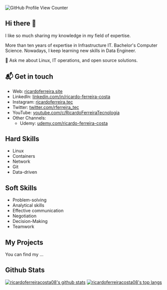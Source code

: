 
![GitHub Profile View Counter](https://komarev.com/ghpvc/?username=ricardoferreiracosta08&style=flat-square)

## Hi there 👋

I like so much sharing my knowledge in my field of expertise.

More than ten years of expertise in Infrastructure IT. Bachelor's Computer Science. Nowadays, I keep learning new skills in Data Engineer.

💬 Ask me about Linux, IT operations, and open source solutions.

## 📬 Get in touch

- Web: [ricardoferreira.site](https://ricardoferreira.site)
- LinkedIn: [linkedin.com/in/ricardo-ferreira-costa](https://linkedin.com/in/ricardo-ferreira-costa/)
- Instagram: [ricardoferreira.tec](https://www.instagram.com/ricardoferreira.tec/)
- Twitter: [twitter.com/rferreira_tec](https://twitter.com/rferreira_tec)
- YouTube: [youtube.com/c/RicardoFerreiraTecnologia](https://youtube.com/c/RicardoFerreiraTecnologia)
- Other Channels:
  - Udemy: [udemy.com/ricardo-ferreira-costa](https://www.udemy.com/user/ricardo-ferreira-costa-2)

## Hard Skills

- Linux
- Containers
- Network
- Git
- Data-driven

## Soft Skills

- Problem-solving 
- Analytical skills
- Effective communication
- Negotiation
- Decision-Making
- Teamwork

## My Projects

You can find my ...

## Github Stats

[![ricardoferreiracosta08's github stats](https://github-readme-stats.vercel.app/api?username=ricardoferreiracosta08&include_all_commits=true&count_private=true&show_icons=true&theme=algolia)](https://github.com/anuraghazra/github-readme-stats)
[![ricardoferreiracosta08's top langs](https://github-readme-stats-eight-theta.vercel.app/api/top-langs/?username=ricardoferreiracosta08&layout=compact&langs_count=8&theme=algolia)](https://github.com/anuraghazra/github-readme-stats)


<!--
**ricardoferreiracosta08/ricardoferreiracosta08** is a ✨ _special_ ✨ repository because its `README.md` (this file) appears on your GitHub profile.

Here are some ideas to get you started:

- 🔭 I’m currently working on ...
- 🌱 I’m currently learning ...
- 👯 I’m looking to collaborate on ...
- 🤔 I’m looking for help with ...
- 💬 Ask me about ...
- 📫 How to reach me: ...
- 😄 Pronouns: ...
- ⚡ Fun fact: ...
-->
